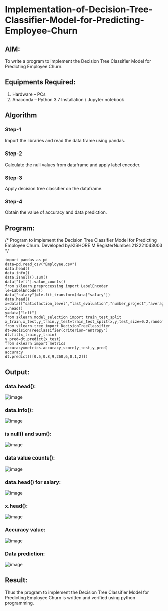 # Implementation-of-Decision-Tree-Classifier-Model-for-Predicting-Employee-Churn

## AIM:
To write a program to implement the Decision Tree Classifier Model for Predicting Employee Churn.

## Equipments Required:
1. Hardware – PCs
2. Anaconda – Python 3.7 Installation / Jupyter notebook

## Algorithm
### Step-1
Import the libraries and read the data frame using pandas.
### Step-2
Calculate the null values from dataframe and apply label encoder.
### Step-3
Apply decision tree classifier on the dataframe.
### Step-4
Obtain the value of accuracy and data prediction.

## Program:

/*
Program to implement the Decision Tree Classifier Model for Predicting Employee Churn.
Developed by:KISHORE M 
RegisterNumber:212221043003   
*/

```
import pandas as pd
data=pd.read_csv("Employee.csv")
data.head()
data.info()
data.isnull().sum()
data["left"].value_counts()
from sklearn.preprocessing import LabelEncoder
le=LabelEncoder()
data["salary"]=le.fit_transform(data["salary"])
data.head()
x=data[["satisfaction_level","last_evaluation","number_project","average_montly_hours","time_spend_company","Work_accident","promotion_last_5years","salary"]]
x.head()
y=data["left"]
from sklearn.model_selection import train_test_split
x_train,x_test,y_train,y_test=train_test_split(x,y,test_size=0.2,random_state=100)
from sklearn.tree import DecisionTreeClassifier
dt=DecisionTreeClassifier(criterion="entropy")
dt.fit(x_train,y_train)
y_pred=dt.predict(x_test)
from sklearn import metrics
accuracy=metrics.accuracy_score(y_test,y_pred)
accuracy
dt.predict([[0.5,0.8,9,260,6,0,1,2]])
```
## Output:
### data.head():
![image](https://github.com/Yogabharathi3/Implementation-of-Decision-Tree-Classifier-Model-for-Predicting-Employee-Churn/assets/118899387/7d7c513b-bf01-4d79-9e36-2c222befd70b)
### data.info():
![image](https://github.com/Yogabharathi3/Implementation-of-Decision-Tree-Classifier-Model-for-Predicting-Employee-Churn/assets/118899387/6bcb1e1b-fcbf-45b1-8698-c6a06b0db043)
### is null() and sum():
![image](https://github.com/Yogabharathi3/Implementation-of-Decision-Tree-Classifier-Model-for-Predicting-Employee-Churn/assets/118899387/c1282d28-6371-42dd-a305-4b1490d63048)
### data value counts():
![image](https://github.com/Yogabharathi3/Implementation-of-Decision-Tree-Classifier-Model-for-Predicting-Employee-Churn/assets/118899387/35e2ba9a-be1e-47f1-8ba4-7cf955928024)
### data.head() for salary:
![image](https://github.com/Yogabharathi3/Implementation-of-Decision-Tree-Classifier-Model-for-Predicting-Employee-Churn/assets/118899387/e9cee245-c5af-47c2-a129-99400a9d2982)
### x.head():
![image](https://github.com/Yogabharathi3/Implementation-of-Decision-Tree-Classifier-Model-for-Predicting-Employee-Churn/assets/118899387/76494346-2d77-4c80-a786-4b7e48c402d2)
### Accuracy value:
![image](https://github.com/Yogabharathi3/Implementation-of-Decision-Tree-Classifier-Model-for-Predicting-Employee-Churn/assets/118899387/53cf7929-b2e5-4565-b1eb-5d228daa87f5)
### Data prediction:
![image](https://github.com/Yogabharathi3/Implementation-of-Decision-Tree-Classifier-Model-for-Predicting-Employee-Churn/assets/118899387/ba86731c-efb9-467e-9009-8ae7bb47debc)

## Result:
Thus the program to implement the  Decision Tree Classifier Model for Predicting Employee Churn is written and verified using python programming.
